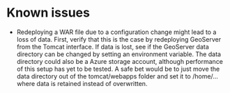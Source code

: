 # Known issues

- Redeploying a WAR file due to a configuration change might lead to a loss of data. First, verify that this is the case
  by redeploying GeoServer from the Tomcat interface. If data is lost, see if the GeoServer data directory can be
  changed by setting an environment variable. The data directory could also be a Azure storage account, although
  performance of this setup has yet to be tested. A safe bet would be to just move the data directory out of the
  tomcat/webapps folder and set it to /home/... where data is retained instead of overwritten.
